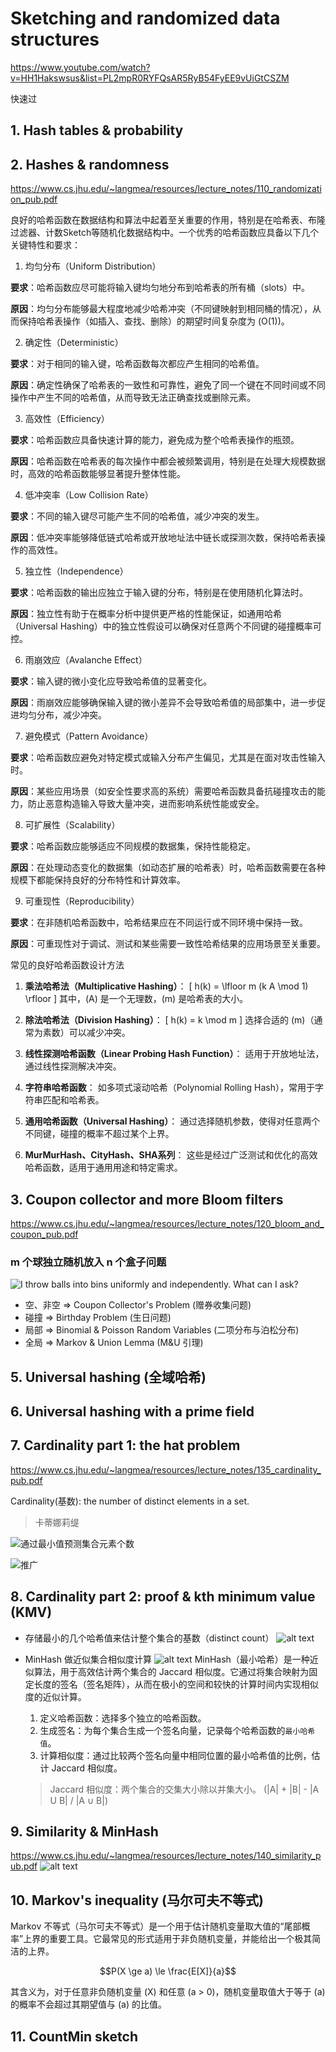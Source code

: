 # Sketching and randomized data structures

https://www.youtube.com/watch?v=HH1Hakswsus&list=PL2mpR0RYFQsAR5RyB54FyEE9vUiGtCSZM

快速过

## 1. Hash tables & probability

## 2. Hashes & randomness

https://www.cs.jhu.edu/~langmea/resources/lecture_notes/110_randomization_pub.pdf

良好的哈希函数在数据结构和算法中起着至关重要的作用，特别是在哈希表、布隆过滤器、计数Sketch等随机化数据结构中。一个优秀的哈希函数应具备以下几个关键特性和要求：

1. 均匀分布（Uniform Distribution）

**要求**：哈希函数应尽可能将输入键均匀地分布到哈希表的所有桶（slots）中。

**原因**：均匀分布能够最大程度地减少哈希冲突（不同键映射到相同桶的情况），从而保持哈希表操作（如插入、查找、删除）的期望时间复杂度为 \(O(1)\)。

2. 确定性（Deterministic）

**要求**：对于相同的输入键，哈希函数每次都应产生相同的哈希值。

**原因**：确定性确保了哈希表的一致性和可靠性，避免了同一个键在不同时间或不同操作中产生不同的哈希值，从而导致无法正确查找或删除元素。

3. 高效性（Efficiency）

**要求**：哈希函数应具备快速计算的能力，避免成为整个哈希表操作的瓶颈。

**原因**：哈希函数在哈希表的每次操作中都会被频繁调用，特别是在处理大规模数据时，高效的哈希函数能够显著提升整体性能。

4. 低冲突率（Low Collision Rate）

**要求**：不同的输入键尽可能产生不同的哈希值，减少冲突的发生。

**原因**：低冲突率能够降低链式哈希或开放地址法中链长或探测次数，保持哈希表操作的高效性。

5. 独立性（Independence）

**要求**：哈希函数的输出应独立于输入键的分布，特别是在使用随机化算法时。

**原因**：独立性有助于在概率分析中提供更严格的性能保证，如通用哈希（Universal Hashing）中的独立性假设可以确保对任意两个不同键的碰撞概率可控。

6. 雨崩效应（Avalanche Effect）

**要求**：输入键的微小变化应导致哈希值的显著变化。

**原因**：雨崩效应能够确保输入键的微小差异不会导致哈希值的局部集中，进一步促进均匀分布，减少冲突。

7. 避免模式（Pattern Avoidance）

**要求**：哈希函数应避免对特定模式或输入分布产生偏见，尤其是在面对攻击性输入时。

**原因**：某些应用场景（如安全性要求高的系统）需要哈希函数具备抗碰撞攻击的能力，防止恶意构造输入导致大量冲突，进而影响系统性能或安全。

8. 可扩展性（Scalability）

**要求**：哈希函数应能够适应不同规模的数据集，保持性能稳定。

**原因**：在处理动态变化的数据集（如动态扩展的哈希表）时，哈希函数需要在各种规模下都能保持良好的分布特性和计算效率。

9. 可重现性（Reproducibility）

**要求**：在非随机哈希函数中，哈希结果应在不同运行或不同环境中保持一致。

**原因**：可重现性对于调试、测试和某些需要一致性哈希结果的应用场景至关重要。

常见的良好哈希函数设计方法

1. **乘法哈希法（Multiplicative Hashing）**：
   \[
   h(k) = \lfloor m (k A \mod 1) \rfloor
   \]
   其中，\(A\) 是一个无理数，\(m\) 是哈希表的大小。

2. **除法哈希法（Division Hashing）**：
   \[
   h(k) = k \mod m
   \]
   选择合适的 \(m\)（通常为素数）可以减少冲突。

3. **线性探测哈希函数（Linear Probing Hash Function）**：
   适用于开放地址法，通过线性探测解决冲突。

4. **字符串哈希函数**：
   如多项式滚动哈希（Polynomial Rolling Hash），常用于字符串匹配和哈希表。

5. **通用哈希函数（Universal Hashing）**：
   通过选择随机参数，使得对任意两个不同键，碰撞的概率不超过某个上界。

6. **MurMurHash、CityHash、SHA系列**：
   这些是经过广泛测试和优化的高效哈希函数，适用于通用用途和特定需求。

## 3. Coupon collector and more Bloom filters

https://www.cs.jhu.edu/~langmea/resources/lecture_notes/120_bloom_and_coupon_pub.pdf

### m 个球独立随机放入 n 个盒子问题

![I throw balls into bins uniformly and independently. What can I ask?](image.png)

- 空、非空 => Coupon Collector's Problem (赠券收集问题)
- 碰撞 => Birthday Problem (生日问题)
- 局部 => Binomial & Poisson Random Variables (二项分布与泊松分布)
- 全局 => Markov & Union Lemma (M&U 引理)

## 5. Universal hashing (全域哈希)

## 6. Universal hashing with a prime field

## 7. Cardinality part 1: the hat problem

https://www.cs.jhu.edu/~langmea/resources/lecture_notes/135_cardinality_pub.pdf

Cardinality(基数): the number of distinct elements in a set.

> 卡蒂娜莉缇

![通过最小值预测集合元素个数](a0a3c5b8e1f7426469f4061ee332f155.png)

![推广](image-2.png)

## 8. Cardinality part 2: proof & kth minimum value (KMV)

- 存储最小的几个哈希值来估计整个集合的基数（distinct count）
  ![alt text](image-3.png)

- MinHash 做近似集合相似度计算
  ![alt text](image-4.png)
  MinHash（最小哈希）是一种近似算法，用于高效估计两个集合的 Jaccard 相似度。它通过将集合映射为固定长度的签名（签名矩阵），从而在极小的空间和较快的计算时间内实现相似度的近似计算。

  1. 定义哈希函数：选择多个独立的哈希函数。
  2. 生成签名：为每个集合生成一个签名向量，记录每个哈希函数的`最小哈希值`。
  3. 计算相似度：通过比较两个签名向量中相同位置的最小哈希值的比例，估计 Jaccard 相似度。

  > Jaccard 相似度：两个集合的交集大小除以并集大小。
  > (|A| + |B| - |A U B| / |A ∪ B|)

## 9. Similarity & MinHash

https://www.cs.jhu.edu/~langmea/resources/lecture_notes/140_similarity_pub.pdf
![alt text](image-5.png)

## 10. Markov's inequality (马尔可夫不等式)

Markov 不等式（马尔可夫不等式）是一个用于估计随机变量取大值的“尾部概率”上界的重要工具。它最常见的形式适用于非负随机变量，并能给出一个极其简洁的上界。

```math
P(X \ge a) \le \frac{E[X]}{a}
```

其含义为，对于任意非负随机变量 \(X\) 和任意 \(a > 0\)，随机变量取值大于等于 \(a\) 的概率不会超过其期望值与 \(a\) 的比值。

## 11. CountMin sketch
